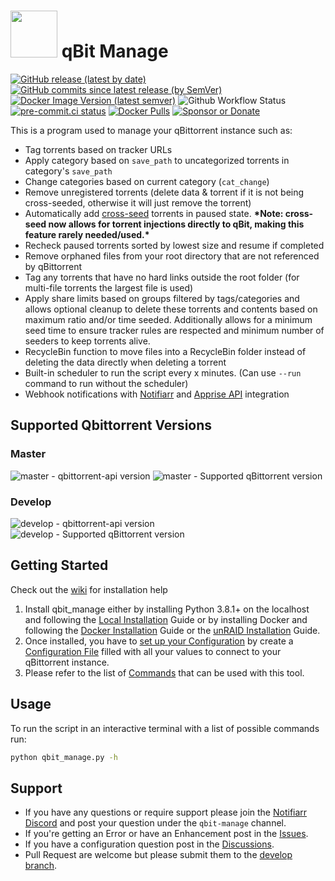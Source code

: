 # <img src="qbm_logo.png" width="75"> qBit Manage

[![GitHub release (latest by date)](https://img.shields.io/github/v/release/StuffAnThings/qbit_manage?style=plastic)](https://github.com/StuffAnThings/qbit_manage/releases)
[![GitHub commits since latest release (by SemVer)](https://img.shields.io/github/commits-since/StuffAnThings/qbit_manage/latest/develop?label=Commits%20in%20Develop&style=plastic)](https://github.com/StuffAnThings/qbit_manage/tree/develop)
[![Docker Image Version (latest semver)](https://img.shields.io/docker/v/bobokun/qbit_manage?label=docker&sort=semver&style=plastic)](https://hub.docker.com/r/bobokun/qbit_manage)
![Github Workflow Status](https://img.shields.io/github/actions/workflow/status/StuffAnThings/qbit_manage/latest.yml?style=plastic)
[![pre-commit.ci status](https://results.pre-commit.ci/badge/github/StuffAnThings/qbit_manage/master.svg)](https://results.pre-commit.ci/latest/github/StuffAnThings/qbit_manage/master)
[![Docker Pulls](https://img.shields.io/docker/pulls/bobokun/qbit_manage?style=plastic)](https://hub.docker.com/r/bobokun/qbit_manage)
[![Sponsor or Donate](https://img.shields.io/badge/-Sponsor_or_Donate-blueviolet?style=plastic)](https://github.com/sponsors/bobokun)

This is a program used to manage your qBittorrent instance such as:

* Tag torrents based on tracker URLs
* Apply category based on `save_path` to uncategorized torrents in category's `save_path`
* Change categories based on current category (`cat_change`)
* Remove unregistered torrents (delete data & torrent if it is not being cross-seeded, otherwise it will just remove the torrent)
* Automatically add [cross-seed](https://github.com/cross-seed/cross-seed) torrents in paused state. **\*Note: cross-seed now allows for torrent injections directly to qBit, making this feature rarely needed/used.\***
* Recheck paused torrents sorted by lowest size and resume if completed
* Remove orphaned files from your root directory that are not referenced by qBittorrent
* Tag any torrents that have no hard links outside the root folder (for multi-file torrents the largest file is used)
* Apply share limits based on groups filtered by tags/categories and allows optional cleanup to delete these torrents and contents based on maximum ratio and/or time seeded. Additionally allows for a minimum seed time to ensure tracker rules are respected and minimum number of seeders to keep torrents alive.
* RecycleBin function to move files into a RecycleBin folder instead of deleting the data directly when deleting a torrent
* Built-in scheduler to run the script every x minutes. (Can use `--run` command to run without the scheduler)
* Webhook notifications with [Notifiarr](https://notifiarr.com/) and [Apprise API](https://github.com/caronc/apprise-api) integration

## Supported Qbittorrent Versions

### Master

![master - qbittorrent-api version](https://img.shields.io/badge/qbittorrent--api-2024.3.60-blue)
![master - Supported qBittorrent version](https://img.shields.io/badge/qBittorrent-v4.6.4-brightgreen)

### Develop

![develop - qbittorrent-api version](https://img.shields.io/badge/qbittorrent--api-2024.3.60-blue)
![develop - Supported qBittorrent version](https://img.shields.io/badge/qBittorrent-v4.6.4-brightgreen)

## Getting Started

Check out the [wiki](https://github.com/StuffAnThings/qbit_manage/wiki) for installation help

1. Install qbit_manage either by installing Python 3.8.1+ on the localhost and following the [Local Installation](https://github.com/StuffAnThings/qbit_manage/wiki/Local-Installations) Guide or by installing Docker and following the [Docker Installation](https://github.com/StuffAnThings/qbit_manage/wiki/Docker-Installation) Guide or the [unRAID Installation](https://github.com/StuffAnThings/qbit_manage/wiki/Unraid-Installation) Guide.<br>
2. Once installed, you have to [set up your Configuration](https://github.com/StuffAnThings/qbit_manage/wiki/Config-Setup) by create a [Configuration File](https://github.com/StuffAnThings/qbit_manage/blob/master/config/config.yml.sample) filled with all your values to connect to your qBittorrent instance.
3. Please refer to the list of [Commands](https://github.com/StuffAnThings/qbit_manage/wiki/Commands) that can be used with this tool.

## Usage
To run the script in an interactive terminal with a list of possible commands run:
```bash
python qbit_manage.py -h
```

## Support
* If you have any questions or require support please join the [Notifiarr Discord](https://discord.com/invite/AURf8Yz) and post your question under the `qbit-manage` channel.
* If you're getting an Error or have an Enhancement post in the [Issues](https://github.com/StuffAnThings/qbit_manage/issues/new).
* If you have a configuration question post in the [Discussions](https://github.com/StuffAnThings/qbit_manage/discussions/new).
* Pull Request are welcome but please submit them to the [develop branch](https://github.com/StuffAnThings/qbit_manage/tree/develop).
